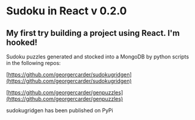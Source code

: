 # Sudoku in React v 0.2.0

## My first try building a project using React. I'm hooked!


Sudoku puzzles generated and stocked into a MongoDB by
python scripts in the following repos:

[https://github.com/georgercarder/sudokugridgen](https://github.com/georgercarder/sudokugridgen)



[https://github.com/georgercarder/genpuzzles](https://github.com/georgercarder/genpuzzles)


sudokugridgen has been published on PyPi


